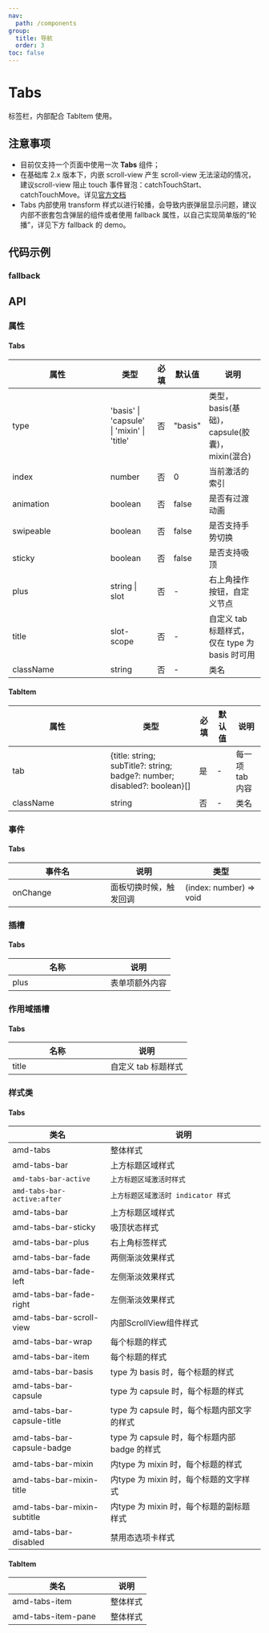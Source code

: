 ```yaml
---
nav:
  path: /components
group:
  title: 导航
  order: 3
toc: false
---
```

# Tabs
标签栏，内部配合 TabItem 使用。

## 注意事项

- 目前仅支持一个页面中使用一次 **Tabs** 组件；
- 在基础库 2.x 版本下，内嵌 scroll-view 产生 scroll-view 无法滚动的情况，建议scroll-view 阻止 touch 事件冒泡：catchTouchStart、catchTouchMove。详见[官方文档](https://opendocs.alipay.com/mini/component/scroll-view)
- Tabs 内部使用 transform 样式以进行轮播，会导致内嵌弹层显示问题，建议内部不嵌套包含弹层的组件或者使用 fallback 属性，以自己实现简单版的“轮播”，详见下方 fallback 的 demo。

## 代码示例
<code src='../../demo/pages/Tabs'></code>

### fallback
<code src='../../demo/pages/TabsFallback'></code>

## API

### 属性

#### Tabs
| 属性 | 类型 | 必填 | 默认值 | 说明 |
| -----|-----|-----|-----|----- |
| type | 'basis' &verbar; 'capsule' &verbar; 'mixin' &verbar; 'title' | 否 | "basis" | 类型，basis(基础)，capsule(胶囊)，mixin(混合) |
| index | number | 否 | 0 | 当前激活的索引 |
| animation | boolean | 否 | false | 是否有过渡动画 |
| swipeable | boolean | 否 | false | 是否支持手势切换 |
| sticky | boolean | 否 | false | 是否支持吸顶 |
| plus | string &verbar; slot | 否 | - | 右上角操作按钮，自定义节点 |
| title | slot-scope | 否 | - | 自定义 tab 标题样式，仅在 type 为 basis 时可用 |
| className | string | 否 | - | 类名 |

#### TabItem
| 属性 | 类型 | 必填 | 默认值 | 说明 |
| -----|-----|-----|-----|----- |
| tab | {title: string; subTitle?: string; badge?: number; disabled?: boolean}[]| 是 | - | 每一项 tab 内容 |
| className | string | 否 | - | 类名 |

### 事件

#### Tabs
| 事件名 | 说明 | 类型 |
| -----|-----|-----|
| onChange | 面板切换时候，触发回调 |(index: number) => void|

### 插槽
#### Tabs
| 名称 | 说明 |
| ----|----|
| plus | 表单项额外内容 |

### 作用域插槽
#### Tabs
| 名称 | 说明 |
| ----|----|
| title | 自定义 tab 标题样式 |

### 样式类
#### Tabs
| 类名 | 说明 |
| -----|-----|
| amd-tabs | 整体样式 |
| amd-tabs-bar | 上方标题区域样式 |
| `amd-tabs-bar-active` |  `上方标题区域激活时样式` |
| `amd-tabs-bar-active:after` | `上方标题区域激活时 indicator 样式` |
| amd-tabs-bar | 上方标题区域样式 |
| amd-tabs-bar-sticky | 吸顶状态样式 |
| amd-tabs-bar-plus | 右上角标签样式 |
| amd-tabs-bar-fade | 两侧渐淡效果样式 |
| amd-tabs-bar-fade-left | 左侧渐淡效果样式 |
| amd-tabs-bar-fade-right | 左侧渐淡效果样式 |
| amd-tabs-bar-scroll-view | 内部ScrollView组件样式 |
| amd-tabs-bar-wrap| 每个标题的样式 |
| amd-tabs-bar-item | 每个标题的样式 |
| amd-tabs-bar-basis | type 为 basis 时，每个标题的样式 |
| amd-tabs-bar-capsule | type 为 capsule 时，每个标题的样式 |
| amd-tabs-bar-capsule-title | type 为 capsule 时，每个标题内部文字的样式 |
| amd-tabs-bar-capsule-badge | type 为 capsule 时，每个标题内部 badge 的样式 |
| amd-tabs-bar-mixin| 内type 为 mixin 时，每个标题的样式 |
| amd-tabs-bar-mixin-title| 内type 为 mixin 时，每个标题的文字样式 |
| amd-tabs-bar-mixin-subtitle| 内type 为 mixin 时，每个标题的副标题样式 |
| amd-tabs-bar-disabled | 禁用态选项卡样式 |

#### TabItem
| 类名 | 说明 |
| -----|-----|
| amd-tabs-item | 整体样式 |
| amd-tabs-item-pane | 整体样式 |


<style> 
table th:first-of-type { width: 180px; } 
.__dumi-default-layout-content article table:first-of-type th:nth-of-type(2)  {
    width: 140px
} 
.__dumi-default-layout-content article table:first-of-type th:nth-of-type(3)  {
    width: 30px
} 
.__dumi-default-layout-content article table:first-of-type th:nth-of-type(4)  {
    width: 50px
} 
.__dumi-default-layout-content article table:nth-of-type(2) th:nth-of-type(2)  {
    width: 140px
} 
.__dumi-default-layout-content article table:nth-of-type(2) th:nth-of-type(3)  {
    width: 30px
} 
.__dumi-default-layout-content article table:nth-of-type(2) th:nth-of-type(4)  {
    width: 50px
} 
.__dumi-default-layout-content article table:nth-of-type(6) th:nth-of-type(2)  {
    width: 300px
} 
</style> 
